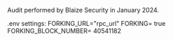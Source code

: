 Audit performed by Blaize Security in January 2024.

.env settings:
FORKING_URL="rpc_url"
FORKING= true
FORKING_BLOCK_NUMBER= 40541182
